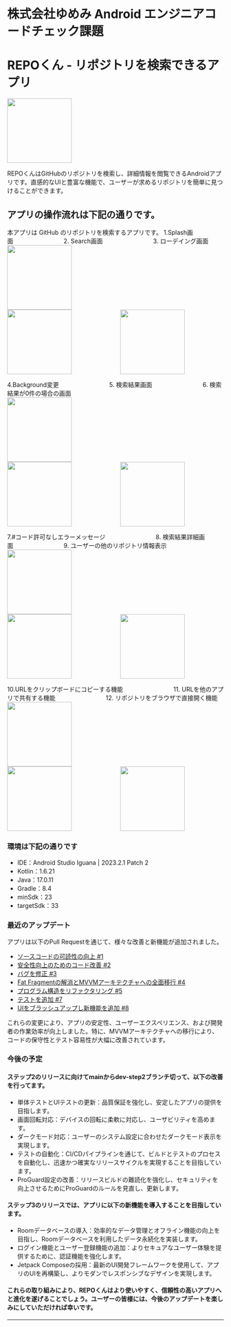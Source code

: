 # 株式会社ゆめみ Android エンジニアコードチェック課題
# REPOくん - リポジトリを検索できるアプリ
<img src="docs/repo.png" width="150" height="150">

REPOくんはGitHubのリポジトリを検索し、詳細情報を閲覧できるAndroidアプリです。直感的なUIと豊富な機能で、ユーザーが求めるリポジトリを簡単に見つけることができます。

## アプリの操作流れは下記の通りです。

本アプリは GitHub のリポジトリを検索するアプリです。
 1.Splash画面<span style="margin-right: 3cm;">&nbsp;</span>2. Search画面<span style="margin-right: 3cm;">&nbsp;</span>3. ローデイング画面<br>
   <img src="docs/splash.gif" width="150" style="margin-right: 3cm;"><img src="docs/search.gif" width="150" style="margin-right: 3cm;"><img src="docs/loading.gif" width="150"><br>

 4.Background変更<span style="margin-right: 3cm;">&nbsp;</span>5. 検索結果画面<span style="margin-right: 3cm;">&nbsp;</span>6. 検索結果が0件の場合の画面<br>
   <img src="docs/screen-change.gif" width="150" style="margin-right: 3cm;"><img src="docs/search-results.gif" width="150" style="margin-right: 3cm;"><img src="docs/valid-search.gif" width="150"><br>

 7.#コード許可なしエラーメッセージ<span style="margin-right: 3cm;">&nbsp;</span>8. 検索結果詳細画面<span style="margin-right: 3cm;">&nbsp;</span>9. ユーザーの他のリポジトリ情報表示<br>
   <img src="docs/nohash.gif" width="150" style="margin-right: 3cm;"><img src="docs/navto detail.gif" width="150" style="margin-right: 3cm;"><img src="docs/other-repo-fromm-user.gif" width="150"><br>

 10.URLをクリップボードにコピーする機能<span style="margin-right: 3cm;">&nbsp;</span>11. URLを他のアプリで共有する機能<span style="margin-right: 3cm;">&nbsp;</span>12. リポジトリをブラウザで直接開く機能<br>
    <img src="docs/copy-link.gif" width="150" style="margin-right: 3cm;"><img src="docs/share-link.gif" width="150" style="margin-right: 3cm;"><img src="docs/open-in-web.gif" width="150"><br>



### 環境は下記の通りです

- IDE：Android Studio Iguana | 2023.2.1 Patch 2
- Kotlin：1.6.21
- Java：17.0.11
- Gradle：8.4
- minSdk：23
- targetSdk：33

### 最近のアップデート

アプリは以下のPull Requestを通じて、様々な改善と新機能が追加されました。

- [ソースコードの可読性の向上 #1](https://github.com/asithishantha/android-engineer-codecheck-asith/pull/10)
- [安全性向上のためのコード改善 #2](https://github.com/asithishantha/android-engineer-codecheck-asith/pull/11)
- [バグを修正 #3](https://github.com/asithishantha/android-engineer-codecheck-asith/pull/13)
- [Fat Fragmentの解消とMVVMアーキテクチャへの全面移行 #4](https://github.com/asithishantha/android-engineer-codecheck-asith/pull/14)
- [プログラム構造をリファクタリング #5](https://github.com/asithishantha/android-engineer-codecheck-asith/pull/16)
- [テストを追加 #7](https://github.com/asithishantha/android-engineer-codecheck-asith/pull/18)
- [UIをブラッシュアップし新機能を追加 #8](https://github.com/asithishantha/android-engineer-codecheck-asith/pull/19)

これらの変更により、アプリの安定性、ユーザーエクスペリエンス、および開発者の作業効率が向上しました。特に、MVVMアーキテクチャへの移行により、コードの保守性とテスト容易性が大幅に改善されています。

### 今後の予定

#### ステップ2のリリースに向けてmainからdev-step2ブランチ切って、以下の改善を行ってます。

- 単体テストとUIテストの更新：品質保証を強化し、安定したアプリの提供を目指します。
- 画面回転対応：デバイスの回転に柔軟に対応し、ユーザビリティを高めます。
- ダークモード対応：ユーザーのシステム設定に合わせたダークモード表示を実現します。
- テストの自動化：CI/CDパイプラインを通じて、ビルドとテストのプロセスを自動化し、迅速かつ確実なリリースサイクルを実現することを目指しています。
- ProGuard設定の改善：リリースビルドの難読化を強化し、セキュリティを向上させるためにProGuardのルールを見直し、更新します。

#### ステップ3のリリースでは、アプリに以下の新機能を導入することを目指しています。

- Roomデータベースの導入：効率的なデータ管理とオフライン機能の向上を目指し、Roomデータベースを利用したデータ永続化を実装します。
- ログイン機能とユーザー登録機能の追加：よりセキュアなユーザー体験を提供するために、認証機能を強化します。
- Jetpack Composeの採用：最新のUI開発フレームワークを使用して、アプリのUIを再構築し、よりモダンでレスポンシブなデザインを実現します。

#### これらの取り組みにより、REPOくんはより使いやすく、信頼性の高いアプリへと進化を遂げることでしょう。ユーザーの皆様には、今後のアップデートを楽しみにしていただければ幸いです。

---
